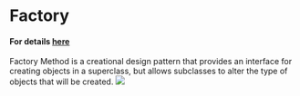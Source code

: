 # Factory
#### For details [here](https://refactoring.guru/design-patterns/factory-method)
Factory Method is a creational design pattern that provides an interface for creating objects in a superclass, but allows subclasses to alter the type of objects that will be created.
![](https://refactoring.guru/images/patterns/content/factory-method/factory-method-en.png)
